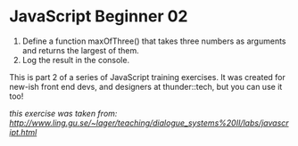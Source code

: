 JavaScript Beginner 02
======================

1. Define a function maxOfThree() that takes three numbers as arguments and returns the largest of them.
2. Log the result in the console.

This is part 2 of a series of JavaScript training exercises. It was created for new-ish front end devs, and designers at thunder::tech, but you can use it too!

_this exercise was taken from: http://www.ling.gu.se/~lager/teaching/dialogue_systems%20II/labs/javascript.html_
